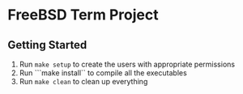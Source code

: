 # FreeBSD Term Project

## Getting Started
1. Run ```make setup``` to create the users with appropriate permissions
2. Run ```make install`` to compile all the executables
3. Run ```make clean``` to clean up everything